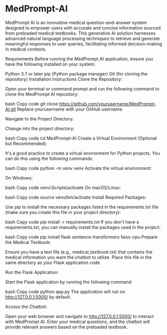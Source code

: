 # MedPrompt-AI

 MedPrompt AI is an innovative medical question-and-answer system designed to empower users with accurate and concise information sourced from preloaded medical textbooks. This generative AI solution harnesses advanced natural language processing techniques to retrieve and generate meaningful responses to user queries, facilitating informed decision-making in medical contexts.

Requirements
Before running the MedPrompt AI application, ensure you have the following installed on your system:

Python 3.7 or later
pip (Python package manager)
Git (for cloning the repository)
Installation Instructions
Clone the Repository:

Open your terminal or command prompt and run the following command to clone the MedPrompt AI repository:

bash
Copy code
git clone https://github.com/yourusername/MedPrompt-AI.git
Replace yourusername with your GitHub username.

Navigate to the Project Directory:

Change into the project directory:

bash
Copy code
cd MedPrompt-AI
Create a Virtual Environment (Optional but Recommended):

It's a good practice to create a virtual environment for Python projects. You can do this using the following commands:

bash
Copy code
python -m venv venv
Activate the virtual environment:

On Windows:

bash
Copy code
venv\Scripts\activate
On macOS/Linux:

bash
Copy code
source venv/bin/activate
Install Required Packages:

Use pip to install the necessary packages listed in the requirements.txt file (make sure you create this file in your project directory):

bash
Copy code
pip install -r requirements.txt
If you don't have a requirements.txt, you can manually install the packages used in the project:

bash
Copy code
pip install flask sentence-transformers faiss-cpu
Prepare the Medical Textbook:

Ensure you have a text file (e.g., medical_textbook.txt) that contains the medical information you want the chatbot to utilize. Place this file in the same directory as your Flask application code.

Run the Flask Application:

Start the Flask application by running the following command:

bash
Copy code
python app.py
The application will run on http://127.0.0.1:5000/ by default.

Access the Chatbot:

Open your web browser and navigate to http://127.0.0.1:5000/ to interact with MedPrompt AI. Enter your medical questions, and the chatbot will provide relevant answers based on the preloaded textbook.
